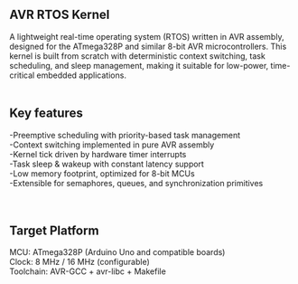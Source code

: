 <h2>AVR RTOS Kernel</h2>
A lightweight real-time operating system (RTOS) written in AVR assembly, designed for the ATmega328P and similar 8-bit AVR microcontrollers.
This kernel is built from scratch with deterministic context switching, task scheduling, and sleep management, making it suitable for low-power, time-critical embedded applications.
</br>
</br>
<h2>Key features</h2>
-Preemptive scheduling with priority-based task management</br>
-Context switching implemented in pure AVR assembly</br>
-Kernel tick driven by hardware timer interrupts</br>
-Task sleep & wakeup with constant latency support</br>
-Low memory footprint, optimized for 8-bit MCUs</br>
-Extensible for semaphores, queues, and synchronization primitives</br>
</br>
</br>
<h2>Target Platform</h2>
MCU: ATmega328P (Arduino Uno and compatible boards)</br>
Clock: 8 MHz / 16 MHz (configurable)</br>
Toolchain: AVR-GCC + avr-libc + Makefile</br>
